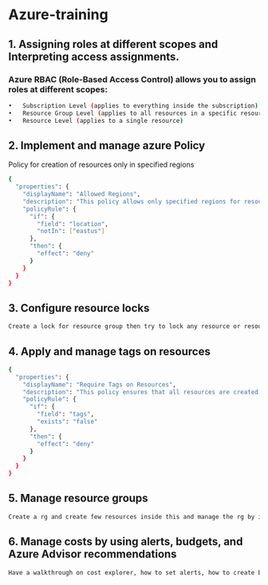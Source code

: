 # Azure-training

## 1.	Assigning roles at different scopes and Interpreting access assignments.

### Azure RBAC (Role-Based Access Control) allows you to assign roles at different scopes: 
```bash
•	Subscription Level (applies to everything inside the subscription)
•	Resource Group Level (applies to all resources in a specific resource group)
•	Resource Level (applies to a single resource)
```
## 2. Implement and manage azure Policy

Policy for creation of resources only in specified regions

```bash
{
  "properties": {
    "displayName": "Allowed Regions",
    "description": "This policy allows only specified regions for resources.",
    "policyRule": {
      "if": {
        "field": "location",
        "notIn": ["eastus"]
      },
      "then": {
        "effect": "deny"
      }
    }
  }
}
```
## 3. Configure resource locks
```bash
Create a lock for resource group then try to lock any resource or resource group.
```

## 4. Apply and manage tags on resources


```bash
{
  "properties": {
    "displayName": "Require Tags on Resources",
    "description": "This policy ensures that all resources are created with tags.",
    "policyRule": {
      "if": {
        "field": "tags",
        "exists": "false"
      },
      "then": {
        "effect": "deny"
      }
    }
  }
}
```
## 5. Manage resource groups

```bash
Create a rg and create few resources inside this and manage the rg by implementing locks, tags to rg,Migrating resources from one RG to other.
```

## 6. Manage costs by using alerts, budgets, and Azure Advisor recommendations
```bash
Have a walkthrough on cost explorer, how to set alerts, how to create budget alerts?
```
